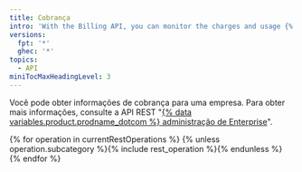 ```yaml
---
title: Cobrança
intro: 'With the Billing API, you can monitor the charges and usage {% data variables.product.prodname_actions %} and {% data variables.product.prodname_registry %} for a user or organization.'
versions:
  fpt: '*'
  ghec: '*'
topics:
  - API
miniTocMaxHeadingLevel: 3
---
```


Você pode obter informações de cobrança para uma empresa. Para obter mais informações, consulte a API REST "[{% data variables.product.prodname_dotcom %} administração de Enterprise](/rest/reference/enterprise-admin#billing)".

{% for operation in currentRestOperations %}
  {% unless operation.subcategory %}{% include rest_operation %}{% endunless %}
{% endfor %}
